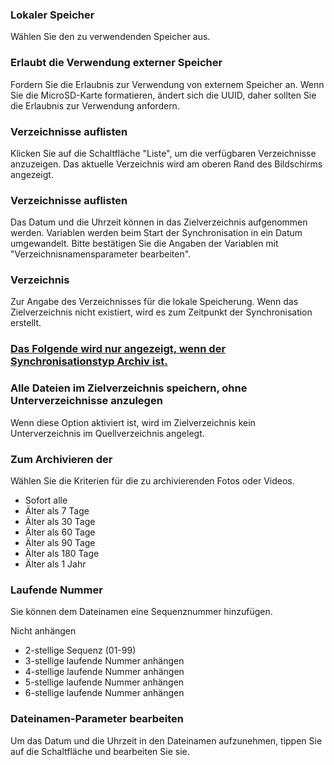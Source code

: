 ### Lokaler Speicher

Wählen Sie den zu verwendenden Speicher aus.

### Erlaubt  die Verwendung externer Speicher

Fordern Sie die Erlaubnis zur Verwendung von externem Speicher an. Wenn Sie die MicroSD-Karte formatieren, ändert sich die UUID, daher sollten Sie die Erlaubnis zur Verwendung anfordern.

### Verzeichnisse auflisten

Klicken Sie auf die Schaltfläche "Liste", um die verfügbaren Verzeichnisse anzuzeigen. Das aktuelle Verzeichnis wird am oberen Rand des Bildschirms angezeigt.

### Verzeichnisse auflisten
Das Datum und die Uhrzeit können in das Zielverzeichnis aufgenommen werden. Variablen werden beim Start der Synchronisation in ein Datum umgewandelt. Bitte bestätigen Sie die Angaben der Variablen mit "Verzeichnisnamensparameter bearbeiten".

### Verzeichnis
Zur Angabe des Verzeichnisses für die lokale Speicherung. Wenn das Zielverzeichnis nicht existiert, wird es zum Zeitpunkt der Synchronisation erstellt.

### <u>Das Folgende wird nur angezeigt, wenn der Synchronisationstyp Archiv ist.</u>
### Alle Dateien im Zielverzeichnis speichern, ohne Unterverzeichnisse anzulegen
Wenn diese Option aktiviert ist, wird im Zielverzeichnis kein Unterverzeichnis im Quellverzeichnis angelegt.
### Zum Archivieren der

Wählen Sie die Kriterien für die zu archivierenden Fotos oder Videos.

- Sofort alle
- Älter als 7 Tage
- Älter als 30 Tage
- Älter als 60 Tage
- Älter als 90 Tage
- Älter als 180 Tage
- Älter als 1 Jahr

### Laufende  Nummer

Sie können dem Dateinamen eine Sequenznummer hinzufügen.

Nicht anhängen
- 2-stellige Sequenz (01-99)
- 3-stellige laufende Nummer anhängen
- 4-stellige laufende Nummer anhängen
- 5-stellige laufende Nummer anhängen
- 6-stellige laufende Nummer anhängen

### Dateinamen-Parameter  bearbeiten

Um das Datum und die Uhrzeit in den Dateinamen aufzunehmen, tippen Sie auf die Schaltfläche und bearbeiten Sie sie.
